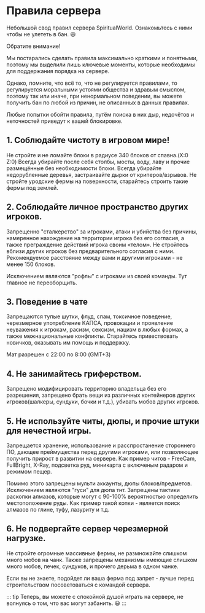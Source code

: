 #  Правила сервера
Небольшой свод правил сервера SpiritualWorld. Ознакомьтесь с ними чтобы не улететь в бан. 😃

Обратите внимание!

Мы постарались сделать правила максимально краткими и понятными, поэтому мы выделили лишь ключевые моменты, которые необходимы для поддержания порядка на сервере.

Однако, помните, что всё то, что не регулируется правилами, то регулируется моральными устоями общества и здравым смыслом, поэтому так или иначе, при ненормальном поведении, вы можете получить бан по любой из причин, не описанных в данных правилах.

Любые попытки обойти правила, путём поиска в них дыр, недочётов и неточностей приведут к вашей блокировке.

## 1. Соблюдайте чистоту в игровом мире!
Не стройте и не ломайте блоки в радиусе 340 блоков от спавна.(X:0 Z:0) Всегда убирайте после себя столбы, мосты, воду, лаву и прочие размещённые без необходимости блоки. Всегда убирайте недорубленные деревья, застраивайте дырки от криперов/взрывов. Не стройте уродские фермы на поверхности, старайтесь строить такие фермы под землей.

## 2. Соблюдайте личное пространство других игроков.

Запрещенно "сталкерство" за игроками, атаки и убийства без причины, намеренное нахождение на территории игрока без его согласия, а также преграждение действий игрока своим «телом». Не стройтесь вблизи других игроков без предварительного согласия с ними. Рекомендуемое расстояние между вами и другими игроками - не менее 150 блоков.

Исключением являются "рофлы" с игроками из своей команды. Тут главное не переоборщить.

## 3. Поведение в чате

Запрещаются тупые шутки, флуд, спам, токсичное поведение, черезмерное употребление КАПСА, провокации и проявление неуважения к игрокам, расизм, сексизм, нацизм в любых формах, а также межнациональные конфликты. Старайтесь привествовать новичков, оказывать им помощь и поддержку.

Мат разрешен с 22:00 по 8:00 (GMT+3)

## 4. Не занимайтесь гриферством.
Запрещено модифицировать территорию владельца без его разрешения, запрещено брать вещи из различных контейнеров других игроков(шалкеры, сундуки, бочки и т.д.), убивать мобов других игроков.

## 5. Не используйте читы, дюпы, и прочие штуки для нечестной игры.

Запрещается хранение, использование и расспростанение стороннего ПО, дающее преймущества перед другими игроками, или позволяющее получить прирост в развитии на сервере. Как пример читов - FreeCam, FullBright, X-Ray, подсветка руд, миникарта с включеным радаром и режимом пещер.

Помимо этого запрещены мульти аккаунты, дюпы блоков/предметов. Исключением являются "гуси" для дюпа тнт. Запрещены тактики раскопки алмазов, которые могут с 90-100% вероятностью определить местоположение руды. Как пример такой копки - является поиск алмазов по глине, туфу, лазуриту и т.д.

## 6. Не подвергайте сервер черезмерной нагрузке.

Не стройте огромные массивные фермы, не размножайте слишком много мобов на чанк. Также запрещены механизмы имеющие слишком много мобов, печек, сундуков, и прочего дерьма в одном чанке.

Если вы не знаете, подойдет ли ваша ферма под запрет - лучше перед строительством посоветоваться с командой сервера.

::: tip
Теперь, вы можете с спокойной душой играть на сервере, не волнуясь о том, что вас могут забанить. 😃
:::
